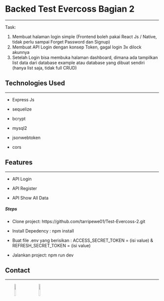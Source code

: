<h1>Backed Test Evercoss Bagian 2</h1>
<hr><p>Task:</p>
<ol>
<li>Membuat halaman login simple (Frontend boleh pakai React Js /
Native, tidak perlu sampai Forget Password dan Signup)</li>
<li>Membuat API Login dengan konsep Token, gagal login 3x dilock
akunnya</li>
<li>Setelah Login bisa membuka halaman dashboard, dimana ada
tampilkan list data dari database example atau database yang
dibuat sendiri (hanya list saja, tidak full CRUD)</li>
</ol><h2>Technologies Used</h2>
<hr><ul>
<li>Express Js</li>
</ul><ul>
<li>sequelize</li>
</ul><ul>
<li>bcrypt</li>
</ul><ul>
<li>mysql2</li>
</ul><ul>
<li>jsonwebtoken</li>
</ul><ul>
<li>cors</li>
</ul><h2>Features</h2>
<hr><ul>
<li>API Login</li>
</ul><ul>
<li>API Register</li>
</ul><ul>
<li>API Show All Data</li>
</ul><h5>Steps</h5><ul>
<li>Clone project: https://github.com/tarripewe01/Test-Evercoss-2.git</li>
</ul><ul>
<li>Install Depedency : npm install</li>
</ul><ul>
<li>Buat file .env yang berisikan : ACCESS_SECRET_TOKEN = (isi value) &amp; REFRESH_SECRET_TOKEN = (isi value)</li>
</ul><ul>
<li>Jalankan project: npm run dev</li>
</ul><h2>Contact</h2>
<hr><p><span style="margin-right: 30px;"></span><a href="https://www.linkedin.com/in/tarriperithawesti/"><img target="_blank" src="https://cdn.jsdelivr.net/gh/devicons/devicon/icons/linkedin/linkedin-original.svg" style="width: 10%;"></a><span style="margin-right: 30px;"></span><a href="https://github.com/tarripewe01/Test-Evercoss-2"><img target="_blank" src="https://cdn.jsdelivr.net/gh/devicons/devicon/icons/github/github-original.svg" style="width: 10%;"></a></p>